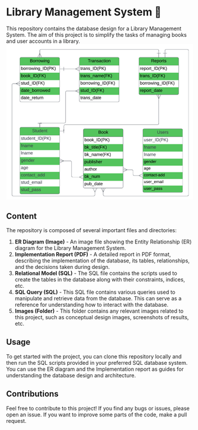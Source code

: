 # Library Management System :book:
This repository contains the database design for a Library Management System. The aim of this project is to simplify the tasks of managing books and user accounts in a library. 
![ER Diagram](./ER.png "Entity-Relationship Diagram")

## Content

The repository is composed of several important files and directories:

1. **ER Diagram (Image)** - An image file showing the Entity Relationship (ER) diagram for the Library Management System.
2. **Implementation Report (PDF)** - A detailed report in PDF format, describing the implementation of the database, its tables, relationships, and the decisions taken during design.
3. **Relational Model (SQL)** - The SQL file contains the scripts used to create the tables in the database along with their constraints, indices, etc. 
4. **SQL Query (SQL)** - This SQL file contains various queries used to manipulate and retrieve data from the database. This can serve as a reference for understanding how to interact with the database.
5. **Images (Folder)** - This folder contains any relevant images related to this project, such as conceptual design images, screenshots of results, etc.

## Usage

To get started with the project, you can clone this repository locally and then run the SQL scripts provided in your preferred SQL database system. You can use the ER diagram and the Implementation report as guides for understanding the database design and architecture.

## Contributions

Feel free to contribute to this project! If you find any bugs or issues, please open an issue. If you want to improve some parts of the code, make a pull request.
